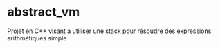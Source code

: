 # abstract_vm
Projet en C++ visant a utiliser une stack pour résoudre des expressions arithmétiques simple
